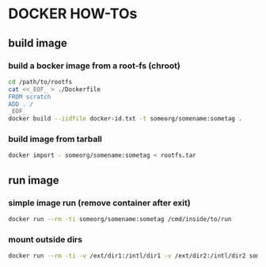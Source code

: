 # DOCKER HOW-TOs

## build image

### build a bocker image from a root-fs (chroot)

```sh
cd /path/to/rootfs
cat <<_EOF_ > ./Dockerfile
FROM scratch
ADD . /
_EOF_
docker build --iidfile docker-id.txt -t someorg/somename:sometag .
```

### build image from tarball

```sh
docker import - someorg/somename:sometag < rootfs.tar
```

## run image

### simple image run (remove container after exit)

```sh
docker run --rm -ti someorg/somename:sometag /cmd/inside/to/run
```

### mount outside dirs

```sh
docker run --rm -ti -v /ext/dir1:/intl/dir1 -v /ext/dir2:/intl/dir2 someorg/somename:sometag /cmd/inside/to/run
```
